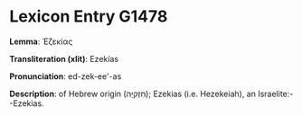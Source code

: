 # Lexicon Entry G1478

**Lemma**: Ἐζεκίας

**Transliteration (xlit)**: Ezekías

**Pronunciation**: ed-zek-ee'-as

**Description**:
of Hebrew origin (חִזְקִיָּה); Ezekias (i.e. Hezekeiah), an Israelite:--Ezekias.
